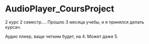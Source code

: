 # AudioPlayer_CoursProject

2 курс 2 семестр.... Прошло 3 месяца учебы, и я принялся делать курсач.

Аудио плеер, ваще четким будет, на 4. Может даже 5.
